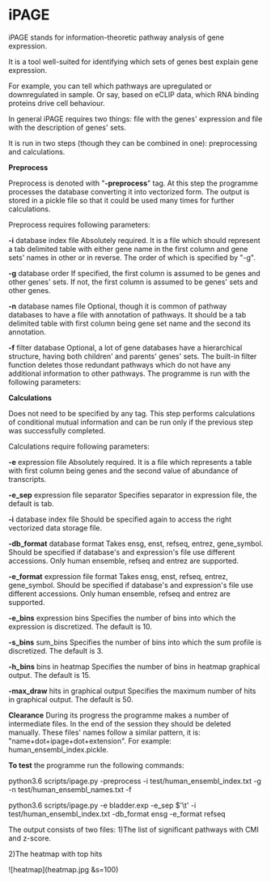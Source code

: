 # iPAGE
iPAGE stands for information-theoretic pathway analysis of gene expression.

It is a tool well-suited for identifying which sets of genes best explain gene expression. 

For example, you can tell which pathways are upregulated or downregulated in sample. 
Or say, based on eCLIP data, which RNA binding proteins drive cell behaviour.

In general iPAGE requires two things: file with the genes' expression and file with the description of genes' sets.

It is run in two steps (though they can be combined in one): preprocessing and calculations.

**Preprocess**

Preprocess is denoted with "**-preprocess**" tag.
At this step the programme processes the database converting it into vectorized form.
The output is stored in a pickle file so that it could be used many times for further calculations.

Preprocess requires following parameters:

**-i** database index file
Absolutely required. It is a file which should represent a tab delimited table with either gene name in the first column and gene sets' names in other or in reverse. The order of which is specified by "-g".

**-g** database order
If specified, the first column is assumed to be genes and other genes' sets.
If not, the first column is assumed to be genes' sets and other genes.

**-n** database names file
Optional, though it is common of pathway databases to have a file with annotation of pathways. It should be a tab delimited table with first column being  gene set name and the second its annotation.

**-f** filter database
Optional, a lot of gene databases have a hierarchical structure, having both children' and parents' genes' sets.  The built-in filter function deletes those redundant pathways which do not have any additional information to other pathways.
The programme is run with the following parameters:

**Calculations**

Does not need to be specified by any tag.
This step performs calculations of conditional mutual information and can be run only if the previous step was successfully completed.

Calculations require following parameters:

**-e** expression file
Absolutely required. It is a file which represents a table with first column being genes and the second value of abundance of transcripts. 

**-e_sep** expression file separator
Specifies separator in expression file, the default is tab.

**-i** database index file
Should be specified again to access the right vectorized data storage file.

**-db_format** database format
Takes ensg, enst, refseq, entrez, gene_symbol.
Should be specified if database's and expression's file use different accessions. 
Only human ensemble, refseq and entrez are supported. 

**-e_format** expression file format
Takes ensg, enst, refseq, entrez, gene_symbol.
Should be specified if database's and expression's file use different accessions. 
Only human ensemble, refseq and entrez are supported. 

**-e_bins** expression bins
Specifies the number of bins into which the expression is discretized. The default is 10. 

**-s_bins** sum_bins
Specifies the number of bins into which the sum profile is discretized. The default is 3. 

**-h_bins** bins in heatmap
Specifies the number of bins in heatmap graphical output. The default is 15. 

**-max_draw** hits in  graphical output
Specifies the maximum number of hits in graphical output. The default is 50.

**Clearance**
During its progress the programme makes a number of intermediate files. In the end of the session they should be deleted manually. 
These files' names follow a similar pattern, it is: "name+dot+ipage+dot+extension". For example: human_ensembl_index.pickle.


**To test** the programme run the following commands:

python3.6 scripts/ipage.py -preprocess -i test/human_ensembl_index.txt -g -n test/human_ensembl_names.txt -f

python3.6 scripts/ipage.py -e bladder.exp -e_sep $'\t' -i test/human_ensembl_index.txt -db_format ensg -e_format refseq

The output consists of two files:
1)The list of significant pathways with CMI and z-score.

2)The heatmap with top hits

![heatmap](heatmap.jpg &s=100)

